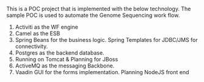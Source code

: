 This is a POC project that is implemented with the below technology.
The sample POC is used to automate the Genome Sequencing work flow. 
1) Activiti as the WF engine
2) Camel as the ESB
3) Spring Beans for the business logic. Spring Templates for JDBC/JMS for connectivity.
4) Postgres as the backend database. 
5) Running on Tomcat & Planning for JBoss
6) ActiveMQ as the messaging Backbone.
7) Vaadin GUI for the forms implementation. Planning NodeJS front end